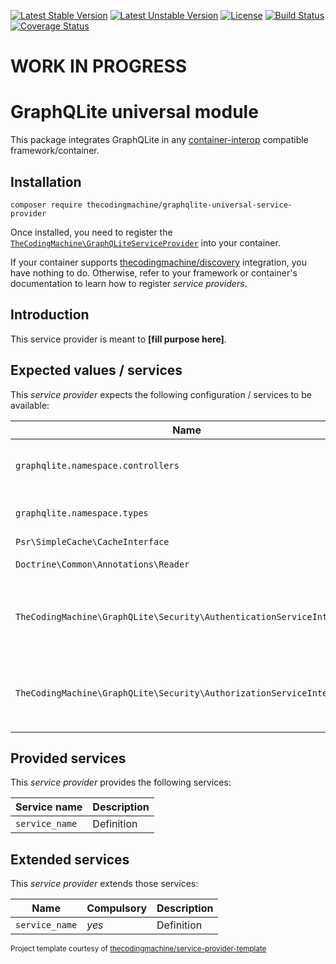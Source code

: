 [![Latest Stable Version](https://poser.pugx.org/thecodingmachine/graphqlite-universal-service-provider/v/stable)](https://packagist.org/packages/thecodingmachine/graphqlite-universal-service-provider)
[![Latest Unstable Version](https://poser.pugx.org/thecodingmachine/graphqlite-universal-service-provider/v/unstable)](https://packagist.org/packages/thecodingmachine/graphqlite-universal-service-provider)
[![License](https://poser.pugx.org/thecodingmachine/graphqlite-universal-service-provider/license)](https://packagist.org/packages/thecodingmachine/graphqlite-universal-service-provider)
[![Build Status](https://travis-ci.org/thecodingmachine/graphqlite-universal-service-provider.svg?branch=master)](https://travis-ci.org/thecodingmachine/graphqlite-universal-service-provider)
[![Coverage Status](https://coveralls.io/repos/thecodingmachine/graphqlite-universal-service-provider/badge.svg?branch=master&service=github)](https://coveralls.io/github/thecodingmachine/graphqlite-universal-service-provider?branch=master)

# WORK IN PROGRESS

# GraphQLite universal module

This package integrates GraphQLite in any [container-interop](https://github.com/container-interop/service-provider) compatible framework/container.

## Installation

```
composer require thecodingmachine/graphqlite-universal-service-provider
```

Once installed, you need to register the [`TheCodingMachine\GraphQLiteServiceProvider`](src/GraphQLiteServiceProvider.php) into your container.

If your container supports [thecodingmachine/discovery](https://github.com/thecodingmachine/discovery) integration, you have nothing to do. Otherwise, refer to your framework or container's documentation to learn how to register *service providers*.

## Introduction

This service provider is meant to **[fill purpose here]**.

## Expected values / services

This *service provider* expects the following configuration / services to be available:

| Name                        | Compulsory | Description                            |
|-----------------------------|------------|----------------------------------------|
| `graphqlite.namespace.controllers`       | *yes*       | An array containing the namespaces where GraphQL controllers are stored |
| `graphqlite.namespace.types`       | *yes*       | An array containing the namespaces where GraphQL types are stored |
| `Psr\SimpleCache\CacheInterface`              | *yes*      | A PSR-16 cache service |
| `Doctrine\Common\Annotations\Reader`              | *no*      | A Doctrine annotation reader |
| `TheCodingMachine\GraphQLite\Security\AuthenticationServiceInterface`              | *no*      | A service to plug authentication to GraphQLite. If not passed, the `FailAuthenticationService` is used instead. |
| `TheCodingMachine\GraphQLite\Security\AuthorizationServiceInterface`              | *no*      | A service to plug authorization to GraphQLite. If not passed, the `FailAuthorizationService` is used instead. |


## Provided services

This *service provider* provides the following services:

| Service name                | Description                          |
|-----------------------------|--------------------------------------|
| `service_name`              | Definition                           |

## Extended services

This *service provider* extends those services:

| Name                        | Compulsory | Description                            |
|-----------------------------|------------|----------------------------------------|
| `service_name`              | *yes*      | Definition                             |


<small>Project template courtesy of <a href="https://github.com/thecodingmachine/service-provider-template">thecodingmachine/service-provider-template</a></small>
